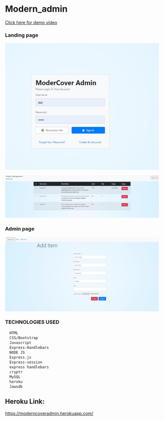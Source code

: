 # Modern_admin


[ Click here for demo video ](https://github.com/etabdi/Moderncover_admin/blob/master/app/public/img/main.JPG)

### Landing page
    
   ![Alt Text](https://github.com/etabdi/Moderncover_admin/blob/master/app/public/img/main.JPG)
    
    
    
   ![Alt Text](https://github.com/etabdi/Moderncover_admin/blob/master/app/public/img/product_manager.JPG)

### Admin  page

  ![Alt Text](https://github.com/etabdi/Moderncover_admin/blob/master/app/public/img/add_item.JPG)
   
     




 ### TECHNOLOGIES USED

      HTML
      CSS/Bootstrap
      Javascript
      Express-Handlebars
      NODE JS   
      Express.js
      Express-session
      express handlebars
      cryptr 
      MySQL 
      heroku
      Jawsdb      
    
## Heroku Link:
https://moderncoveradmin.herokuapp.com/
